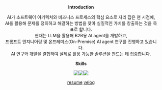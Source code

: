 
<div align="center"> 
 
**Introduction**

AI가 소프트웨어 아키텍처와 비즈니스 프로세스의 핵심 요소로 자리 잡은 현 시점에,</br>
AI를 활용해 문제를 정의하고 해결하는 방법을 찾아 실질적인 가치를 창출하는 것을 목표로 합니다.</br>
현재는 LLM을 활용해 B2B용 AI agent를 개발하고, </br> 
프롬프트 엔지니어링 및 온프레미스(On-Premise) AI agent 연구를 진행하고 있습니다. </br>
AI 연구와 개발을 결합하여 실제로 활용 가능한 솔루션을 만드는 데 집중합니다.

**Skills**

<img src="https://img.shields.io/badge/Python-3776AB?style=flat&logo=python&logoColor=white"/><img src="https://img.shields.io/badge/Pytorch-EE4C2C?style=flat&logo=pytorch&logoColor=white"/><img src="https://img.shields.io/badge/Tensorflow-FF6F00?style=flat&logo=tensorflow&logoColor=white"/>

[resume](https://kimgeonhee.notion.site/AI-engineer-398aaf7c5e5e42688dbee1273078c844?pvs=4)
[velog](https://velog.io/@heyggun )

